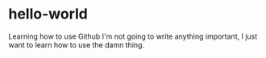 # hello-world
Learning how to use Github
I'm not going to write anything important, I just want to learn how to use the damn thing.
